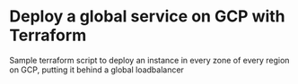 # Deploy a global service on GCP with Terraform

Sample terraform script to deploy an instance in every zone of every region on
GCP, putting it behind a global loadbalancer
